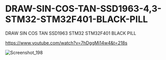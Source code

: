 # DRAW-SIN-COS-TAN-SSD1963-4,3-STM32-STM32F401-BLACK-PILL
DRAW SIN COS TAN SSD1963 STM32 STM32F401 BLACK PILL

https://www.youtube.com/watch?v=7hDggMi14w4&t=218s

![Screenshot_198](https://user-images.githubusercontent.com/31142397/230798332-88014743-c118-44e4-b9b8-92382a45ca3c.jpg)
